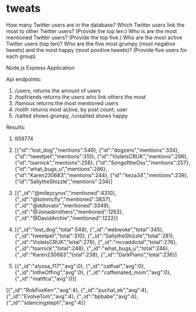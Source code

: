 # tweats

How many Twitter users are in the database?
Which Twitter users link the most to other Twitter users? (Provide the top ten.)
Who is are the most mentioned Twitter users? (Provide the top five.)
Who are the most active Twitter users (top ten)?
Who are the five most grumpy (most negative tweets) and the most happy (most positive tweets)? (Provide five users for each group)


Node.js Express Application


Api endpoints:

1. /users, returns the amount of users
2. /topfriends returns the users who link others the most
3. /famous returns the most mentioned users
4. /nolifr returns most active, by post count, user
5. /salted shows grumpy, /unsalted shows happy

Results:

1. 659774
2. [{"id":"lost_dog","mentions":549},
 {"id":"dogzero","mentions":334},
 {"id":"tweetpet","mentions":310},
 {"id":"VioletsCRUK","mentions":296},
 {"id":"tsarnick","mentions":258},
 {"id":"SongoftheOss","mentions":257},
 {"id":"what_bugs_u","mentions":246},
 {"id":"Karen230683","mentions":244},
 {"id":"keza34","mentions":239},
 {"id":"SallytheShizzle","mentions":234}]
 
 3. [{"_id":"@mileycyrus","mentioned":4310},
 {"_id":"@tommcfly","mentioned":3837},
 {"_id":"@ddlovato","mentioned":3349},
 {"_id":"@Jonasbrothers","mentioned":1263},
 {"_id":"@DavidArchie","mentioned":1222}]
 
 4. [{"_id":"lost_dog","total":549},
 {"_id":"webwoke","total":345},
 {"_id":"tweetpet","total":310},
 {"_id":"SallytheShizzle","total":281},
 {"_id":"VioletsCRUK","total":279},
 {"_id":"mcraddictal","total":276},
 {"_id":"tsarnick","total":248},
 {"_id":"what_bugs_u","total":246},
 {"_id":"Karen230683","total":238},
 {"_id":"DarkPiano","total":236}]
 
 5. [{"_id":"alyssa_f17","avg":0},
 {"_id":"catfuel","avg":0},
 {"_id":"IntheOffing","avg":0},
 {"_id":"caffeinated_mom","avg":0},
 {"_id":"mattfca","avg":0}]
 
 [{"_id":"RobFoxKerr","avg":4},
{"_id":"puchal_ek","avg":4},
{"_id":"EvolveTom","avg":4},
{"_id":"bpbabe","avg":4},
{"_id":"sdancingsteph","avg":4}]
